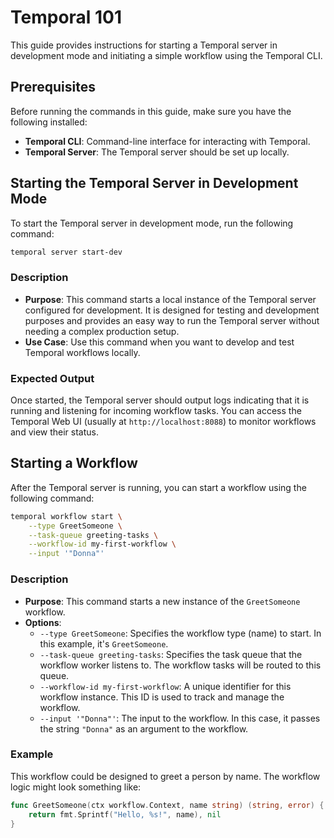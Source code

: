 # Temporal 101

This guide provides instructions for starting a Temporal server in development mode and initiating a simple workflow using the Temporal CLI.

## Prerequisites

Before running the commands in this guide, make sure you have the following installed:

- **Temporal CLI**: Command-line interface for interacting with Temporal.
- **Temporal Server**: The Temporal server should be set up locally.

## Starting the Temporal Server in Development Mode

To start the Temporal server in development mode, run the following command:

```bash
temporal server start-dev
```

### Description

- **Purpose**: This command starts a local instance of the Temporal server configured for development. It is designed for testing and development purposes and provides an easy way to run the Temporal server without needing a complex production setup.
- **Use Case**: Use this command when you want to develop and test Temporal workflows locally.

### Expected Output

Once started, the Temporal server should output logs indicating that it is running and listening for incoming workflow tasks. You can access the Temporal Web UI (usually at `http://localhost:8088`) to monitor workflows and view their status.

## Starting a Workflow

After the Temporal server is running, you can start a workflow using the following command:

```bash
temporal workflow start \
    --type GreetSomeone \
    --task-queue greeting-tasks \
    --workflow-id my-first-workflow \
    --input '"Donna"'
```

### Description

- **Purpose**: This command starts a new instance of the `GreetSomeone` workflow.
- **Options**:
    - `--type GreetSomeone`: Specifies the workflow type (name) to start. In this example, it's `GreetSomeone`.
    - `--task-queue greeting-tasks`: Specifies the task queue that the workflow worker listens to. The workflow tasks will be routed to this queue.
    - `--workflow-id my-first-workflow`: A unique identifier for this workflow instance. This ID is used to track and manage the workflow.
    - `--input '"Donna"'`: The input to the workflow. In this case, it passes the string `"Donna"` as an argument to the workflow.

### Example

This workflow could be designed to greet a person by name. The workflow logic might look something like:

```go
func GreetSomeone(ctx workflow.Context, name string) (string, error) {
    return fmt.Sprintf("Hello, %s!", name), nil
}
```
